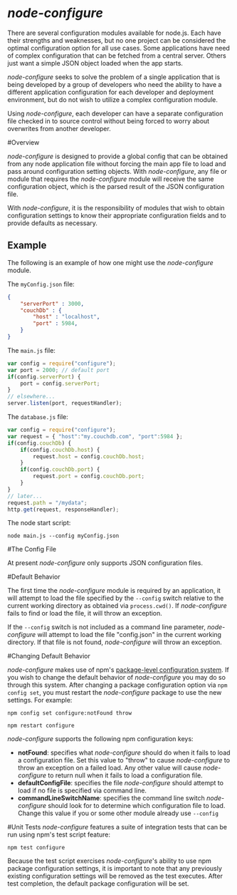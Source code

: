 # _node-configure_

There are several configuration modules available for node.js. Each have their strengths and weaknesses, but
no one project can be considered the optimal configuration option for all use cases. Some applications have
need of complex configuration that can be fetched from a central server. Others just want a simple JSON object
loaded when the app starts.

_node-configure_ seeks to solve the problem of a single application that is being developed by a group of
developers who need the ability to have a different application configuration for each developer and deployment environment,
but do not wish to utilize a complex configuration module.

Using _node-configure_, each developer can have a separate configuration file checked in to source control without
being forced to worry about overwrites from another developer.

#Overview

_node-configure_ is designed to provide a global config that can be obtained from any node application file without
forcing the main app file to load and pass around configuration setting objects. With _node-configure_, any file or
module that requires the _node-configure_ module will receive the same configuration object, which is the parsed
result of the JSON configuration file.

With _node-configure_, it is the responsibility of modules that wish to obtain configuration settings to know
their appropriate configuration fields and to provide defaults as necessary.

## Example
The following is an example of how one might use the _node-configure_ module.

The `myConfig.json` file:

```json
{
    "serverPort" : 3000,
    "couchDb" : {
        "host" : "localhost",
        "port" : 5984,
    }
}
```

The `main.js` file:

```javascript
var config = require("configure");
var port = 2000; // default port
if(config.serverPort) {
    port = config.serverPort;
}
// elsewhere...
server.listen(port, requestHandler);
```

The `database.js` file:

```javascript
var config = require("configure");
var request = { "host":"my.couchdb.com", "port":5984 };
if(config.couchDb) {
    if(config.couchDb.host) {
        request.host = config.couchDb.host;
    }
    if(config.couchDb.port) {
        request.port = config.couchDb.port;
    }
}
// later...
request.path = "/mydata";
http.get(request, responseHandler);
```

The node start script:

    node main.js --config myConfig.json

#The Config File

At present _node-configure_ only supports JSON configuration files.

#Default Behavior

The first time the _node-configure_ module is required by an application, it will attempt to load the file specified
by the `--config` switch relative to the current working directory as obtained via `process.cwd()`. If
_node-configure_ fails to find or load the file, it will throw an exception.

If the `--config` switch is not included as a command line parameter, _node-configure_ will attempt to load the file
"config.json" in the current working directory. If that file is not found, _node-configure_ will throw an exception.

#Changing Default Behavior

_node-configure_ makes use of npm's
[package-level configuration system](http://npmjs.org/doc/config.html#Per-Package-Config-Settings). If you wish to
change the default behavior of _node-configure_ you may do so through this system. After changing a package
configuration option via `npm config set`, you must restart the _node-configure_ package to use the new settings.
For example:

    npm config set configure:notFound throw

    npm restart configure


_node-configure_ supports the following npm configuration keys:

* **notFound**: specifies what _node-configure_ should do when it fails to load a configuration file. Set this value
to "throw" to cause _node-configure_ to throw an exception on a failed load. Any other value will cause _node-configure_
to return null when it fails to load a configuration file.
* **defaultConfigFile**: specifies the file _node-configure_ should attempt to load if no file is specified via
command line.
* **commandLineSwitchName**: specifies the command line switch _node-configure_ should look for to determine which
configuration file to load. Change this value if you or some other module already use `--config`

#Unit Tests
_node-configure_ features a suite of integration tests that can be run using npm's test script feature:

    npm test configure

Because the test script exercises _node-configure_'s ability to use npm package configuration settings, 
it is important to note that any previously existing configuration settings will be removed as the test
executes. After test completion, the default package configuration will be set. 